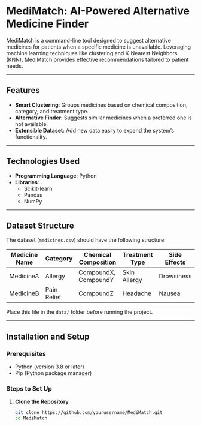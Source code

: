 # **MediMatch: AI-Powered Alternative Medicine Finder**

MediMatch is a command-line tool designed to suggest alternative medicines for patients when a specific medicine is unavailable. Leveraging machine learning techniques like clustering and K-Nearest Neighbors (KNN), MediMatch provides effective recommendations tailored to patient needs.

---

## **Features**

- **Smart Clustering**: Groups medicines based on chemical composition, category, and treatment type.  
- **Alternative Finder**: Suggests similar medicines when a preferred one is not available.  
- **Extensible Dataset**: Add new data easily to expand the system’s functionality.  

---

## **Technologies Used**

- **Programming Language**: Python  
- **Libraries**:  
  - Scikit-learn  
  - Pandas  
  - NumPy  

---

## **Dataset Structure**

The dataset (`medicines.csv`) should have the following structure:

| Medicine Name | Category      | Chemical Composition | Treatment Type | Side Effects |  
|---------------|---------------|----------------------|----------------|--------------|  
| MedicineA     | Allergy       | CompoundX, CompoundY | Skin Allergy   | Drowsiness   |  
| MedicineB     | Pain Relief   | CompoundZ            | Headache       | Nausea       |  

Place this file in the `data/` folder before running the project.

---

## **Installation and Setup**

### Prerequisites
- Python (version 3.8 or later)  
- Pip (Python package manager)

### Steps to Set Up
1. **Clone the Repository**  
   ```bash
   git clone https://github.com/yourusername/MediMatch.git
   cd MediMatch
